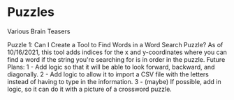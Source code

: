 # Puzzles
Various Brain Teasers

Puzzle 1: Can I Create a Tool to Find Words in a Word Search Puzzle?
As of 10/16/2021, this tool adds indices for the x and y-coordinates where you can find a word if the string you're searching for is in order in the puzzle.
Future Plans:
1 - Add logic so that it will be able to look forward, backward, and diagonally.
2 - Add logic to allow it to import a CSV file with the letters instead of having to type in the information.
3 - (maybe) If possible, add in logic, so it can do it with a picture of a crossword puzzle.
